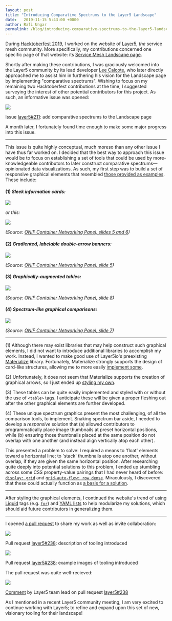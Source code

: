 ```yaml
---
layout: post
title: "Introducing Comparative Spectrums to the Layer5 Landscape"
date:   2019-11-15 5:43:00 +0000
author: Rafi Ungar
permalink: /blog/introducing-comparative-spectrums-to-the-layer5-landscape
---
```

During [Hacktoberfest 2019](https://raungar.wordpress.com/tag/layer5/), I worked on the website of [Layer5](https://layer5.io/), _the_ service mesh community. More specifically, my contributions concerned one specific page of that website: its [Service Mesh Landscape page](https://layer5.io/landscape).

Shortly after making these contributions, I was graciously welcomed into the Layer5 community by its lead developer [Lee Calcote](https://twitter.com/lcalcote?lang=en), who later directly approached me to assist him in furthering his vision for the Landscape page by implementing "comparative spectrums". Wishing to focus on my remaining two Hacktoberfest contributions at the time, I suggested surveying the interest of other potential contributors for this project. As such, an informative issue was opened:

![](https://raungar.files.wordpress.com/2019/11/screenshot_2019-11-15-landscape-create-comparative-spectrums-for-ease-of-contrasting-service-meshes-c2b7-issue-211-c2b7-layer5io....png?w=773)

Issue [layer5#211](https://github.com/layer5io/layer5/issues/211): add comparative spectrums to the Landscape page

A month later, I fortunately found time enough to make some major progress into this issue.

* * *

This issue is quite highly conceptual, much moreso than any other issue I have thus far worked on. I decided that the best way to approach this issue would be to focus on establishing a set of tools that could be used by more-knowledgeable contributors to later construct comparative spectrums—opinionated data visualizations. As such, my first step was to build a set of responsive graphical elements that resembled [those provided as examples](https://docs.google.com/presentation/d/1P6LzzG0_alAxshpdfLnix53S9WU4vjbpSCrHJQoWPqc/edit#slide=id.p6). These include:

#### (1) _Sleek information cards:_

![](https://raungar.files.wordpress.com/2019/11/image-4.png?w=247)

_or this:_

![](https://raungar.files.wordpress.com/2019/11/image-5.png?w=238)

_(Source: [ONIF Container Networking Panel, slides 5 and 6](https://docs.google.com/presentation/d/1P6LzzG0_alAxshpdfLnix53S9WU4vjbpSCrHJQoWPqc/edit#slide=id.p6))_

#### (2) _Gradiented, labelable double-arrow banners:_

![](https://raungar.files.wordpress.com/2019/11/image-3.png?w=886)

_(Source: [ONIF Container Networking Panel, slide 5](https://docs.google.com/presentation/d/1P6LzzG0_alAxshpdfLnix53S9WU4vjbpSCrHJQoWPqc/edit#slide=id.p6))_

#### (3) _Graphically-augmented tables:_

![](https://raungar.files.wordpress.com/2019/11/image-7.png?w=1024)

_(Source: [ONIF Container Networking Panel, slide 8](https://docs.google.com/presentation/d/1P6LzzG0_alAxshpdfLnix53S9WU4vjbpSCrHJQoWPqc/edit#slide=id.p12))_

#### (4) _Spectrum-like graphical comparisons:_

![](https://raungar.files.wordpress.com/2019/11/image-6.png?w=1024)

_(Source: [ONIF Container Networking Panel, slide 7](https://docs.google.com/presentation/d/1P6LzzG0_alAxshpdfLnix53S9WU4vjbpSCrHJQoWPqc/edit#slide=id.p6))_

* * *

(1) Although there may exist libraries that may help construct such graphical elements, I did not want to introduce additional libraries to accomplish my work. Instead, I wanted to make good use of Layer5io's preexisting [Materialize](https://materializecss.com/) library. Fortunately, Materialize strongly supports the design of card-like structures, allowing me to more easily [implement some](https://github.com/layer5io/layer5/pull/238/files#diff-20fc098534d6aab31ad8e5c9db51bde0R10).

(2) Unfortunately, it does not seem that Materialize supports the creation of graphical arrows, so I just ended up [styling my own](https://github.com/layer5io/layer5/pull/238/files#diff-1d5fe92e61759723c94b009b32e9e1b7R2).

(3) These tables can be quite easily implemented and styled with or without the use of `<table>` tags. I anticipate these will be given a proper fleshing out after the other graphical elements are further developed.

(4) These unique spectrum graphics present the most challenging, of all the comparison tools, to implement. Snaking spectrum bar aside, I needed to develop a _responsive_ solution that (a) allowed contributors to programmatically place image thumbnails at preset horizontal positions, while (b) ensuring those thumbnails placed at the same position do not overlap with one another (and instead align vertically atop each other).

This presented a problem to solve: I required a means to 'float' elements toward a horizontal line; to 'stack' thumbnails atop one another, without overlap, if they are given the same horizontal position. After researching quite deeply into potential solutions to this problem, I ended up stumbling across some CSS property-value pairings that I had never heard of before: [`display: grid`](https://www.w3schools.com/css/css_grid.asp) and [`grid-auto-flow: row dense`](https://www.w3schools.com/cssref/pr_grid-auto-flow.asp). Miraculously, I discovered that these could actually function as [a basis for a solution](https://github.com/layer5io/layer5/pull/238/files#diff-1d5fe92e61759723c94b009b32e9e1b7R76).

* * *

After styling the graphical elements, I continued the website's trend of using [Liquid](https://help.shopify.com/en/themes/liquid) tags (e.g. [`for`](https://help.shopify.com/en/themes/liquid/tags/iteration-tags#for)) and [YAML lists](https://docs.ansible.com/ansible/latest/reference_appendices/YAMLSyntax.html) to help modularize my solutions, which should aid future contributors in generalizing them.

* * *

I opened [a pull request](https://github.com/layer5io/layer5/pull/238) to share my work as well as invite collaboration:

![](https://raungar.files.wordpress.com/2019/11/screenshot_2019-11-15-initial-work-towards-comparative-spectrums-211-by-silvyre-c2b7-pull-request-238-c2b7-layer5io-layer5-copy.png?w=768)

Pull request [layer5#238](https://github.com/layer5io/layer5/pull/238): description of tooling introduced  

![](https://raungar.files.wordpress.com/2019/11/screenshot_2019-11-15-initial-work-towards-comparative-spectrums-211-by-silvyre-c2b7-pull-request-238-c2b7-layer5io-layer5-copy-2.png?w=700)

Pull request [layer5#238](https://github.com/layer5io/layer5/pull/238): example images of tooling introduced

The pull request was quite well-recieved:

![](https://raungar.files.wordpress.com/2019/11/screenshot_2019-11-15-initial-work-towards-comparative-spectrums-211-by-silvyre-c2b7-pull-request-238-c2b7-layer5io-layer5-2.png?w=753)

[Comment](https://github.com/layer5io/layer5/pull/238#issuecomment-554181763) by Layer5 team lead on pull request [layer5#238](https://github.com/layer5io/layer5/pull/238)

As I mentioned in a recent Layer5 community meeting, I am very excited to continue working with Layer5; to refine and expand upon this set of new, visionary tooling for their landscape!